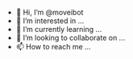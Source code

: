 - 👋 Hi, I’m @moveibot
- 👀 I’m interested in ...
- 🌱 I’m currently learning ...
- 💞️ I’m looking to collaborate on ...
- 📫 How to reach me ...

<!---
Sivobob/Sivobob is a ✨ special ✨ repository because its `README.md` (this file) appears on your GitHub profile.
You can click the Preview link to take a look at your changes.
--->

